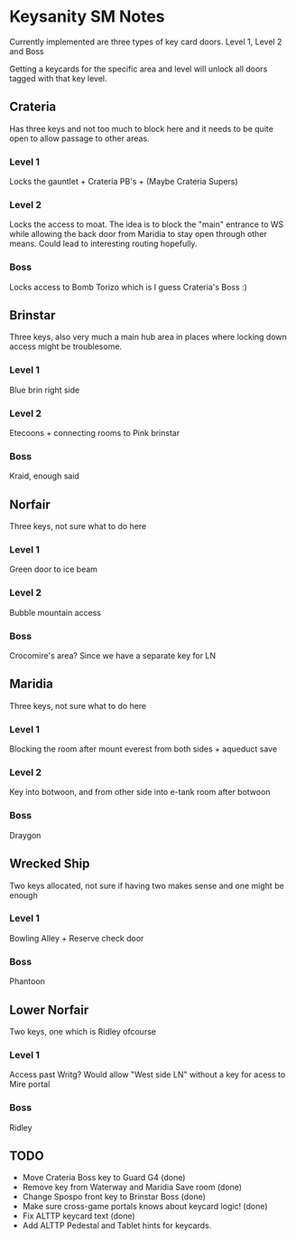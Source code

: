 # Keysanity SM Notes

Currently implemented are three types of key card doors.
Level 1, Level 2 and Boss

Getting a keycards for the specific area and level will unlock all doors tagged with that key level.

## Crateria
   Has three keys and not too much to block here and it needs to be quite open to allow passage to other areas.
  
   ### Level 1
   Locks the gauntlet + Crateria PB's + (Maybe Crateria Supers)

   ### Level 2
   Locks the access to moat. The idea is to block the "main" entrance to WS while allowing the back door
   from Maridia to stay open through other means. Could lead to interesting routing hopefully.

   ### Boss
   Locks access to Bomb Torizo which is I guess Crateria's Boss :)

## Brinstar
   Three keys, also very much a main hub area in places where locking down access might be troublesome.

   ### Level 1
   Blue brin right side

   ### Level 2
   Etecoons + connecting rooms to Pink brinstar

   ### Boss
   Kraid, enough said

## Norfair
   Three keys, not sure what to do here

   ### Level 1
   Green door to ice beam

   ### Level 2
   Bubble mountain access

   ### Boss
   Crocomire's area? Since we have a separate key for LN
   
## Maridia
   Three keys, not sure what to do here

   ### Level 1
   Blocking the room after mount everest from both sides + aqueduct save

   ### Level 2
   Key into botwoon, and from other side into e-tank room after botwoon

   ### Boss
   Draygon

## Wrecked Ship
   Two keys allocated, not sure if having two makes sense and one might be enough

   ### Level 1
   Bowling Alley + Reserve check door

   ### Boss
   Phantoon

## Lower Norfair
   Two keys, one which is Ridley ofcourse

   ### Level 1
   Access past Writg? Would allow "West side LN" without a key for acess to Mire portal

   ### Boss
   Ridley



## TODO
   * Move Crateria Boss key to Guard G4 (done)
   * Remove key from Waterway and Maridia Save room (done)
   * Change Spospo front key to Brinstar Boss (done)
   * Make sure cross-game portals knows about keycard logic! (done)
   * Fix ALTTP keycard text (done)
   * Add ALTTP Pedestal and Tablet hints for keycards.
